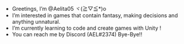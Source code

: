 -  Greetings, I’m @Aelita05 ヾ(≧▽≦*)o
-  I’m interested in games that contain fantasy, making decisions and anything unnatural.
-  I’m currently learning to code and create games with Unity !
-  You can reach me by Discord (AEL#2374) Bye-Bye!!

<!---
Aelita05/Aelita05 is a ✨ special ✨ repository because its `README.md` (this file) appears on your GitHub profile.
You can click the Preview link to take a look at your changes.
--->
